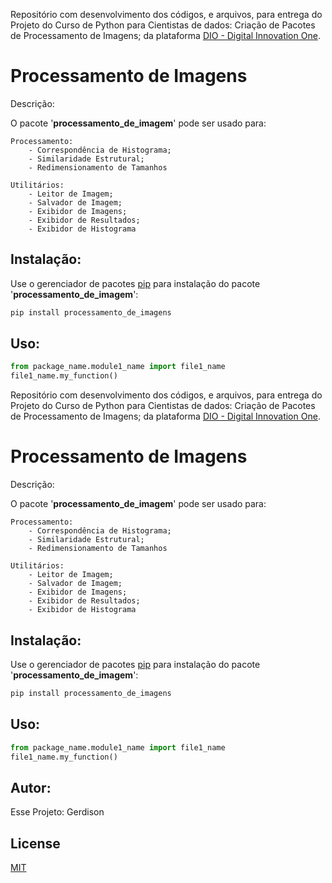  Repositório com desenvolvimento dos códigos, e arquivos, para entrega do Projeto do Curso de Python para Cientistas de dados: Criação de Pacotes de Processamento de Imagens; da plataforma [DIO - Digital Innovation One](https://web.dio.me/).  
#
# Processamento de Imagens

Descrição: 

O pacote '**processamento_de_imagem**' pode ser usado para:

	Processamento:
		- Correspondência de Histograma;
		- Similaridade Estrutural;
		- Redimensionamento de Tamanhos
	
	Utilitários:
		- Leitor de Imagem;
		- Salvador de Imagem;
		- Exibidor de Imagens;
		- Exibidor de Resultados;
		- Exibidor de Histograma

## Instalação:

Use o gerenciador de pacotes [pip](https://pip.pypa.io/en/stable/) para instalação do pacote '**processamento_de_imagem**':

```bash
pip install processamento_de_imagens
```

## Uso:

```python
from package_name.module1_name import file1_name
file1_name.my_function()
```
 Repositório com desenvolvimento dos códigos, e arquivos, para entrega do Projeto do Curso de Python para Cientistas de dados: Criação de Pacotes de Processamento de Imagens; da plataforma [DIO - Digital Innovation One](https://web.dio.me/).  
#
# Processamento de Imagens

Descrição: 

O pacote '**processamento_de_imagem**' pode ser usado para:

	Processamento:
		- Correspondência de Histograma;
		- Similaridade Estrutural;
		- Redimensionamento de Tamanhos
	
	Utilitários:
		- Leitor de Imagem;
		- Salvador de Imagem;
		- Exibidor de Imagens;
		- Exibidor de Resultados;
		- Exibidor de Histograma

## Instalação:

Use o gerenciador de pacotes [pip](https://pip.pypa.io/en/stable/) para instalação do pacote '**processamento_de_imagem**':

```bash
pip install processamento_de_imagens
```

## Uso:

```python
from package_name.module1_name import file1_name
file1_name.my_function()
```

## Autor:
Esse Projeto: Gerdison

## License
[MIT](https://choosealicense.com/licenses/mit/)
